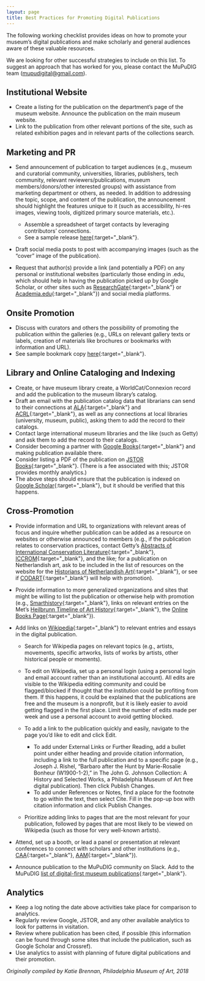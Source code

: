 ```yaml
---
layout: page
title: Best Practices for Promoting Digital Publications
---
```

The following working checklist provides ideas on how to promote your museum’s digital publications and make scholarly and general audiences aware of these valuable resources. 

We are looking for other successful strategies to include on this list. To suggest an approach that has worked for you, please contact the MuPuDIG team (mupudigital@gmail.com).

## Institutional Website

* Create a listing for the publication on the department’s page of the museum website. Announce the publication on the main museum website. 
* Link to the publication from other relevant portions of the site, such as related exhibition pages and in relevant parts of the collections search.

## Marketing and PR

* Send announcement of publication to target audiences (e.g., museum and curatorial community, universities, libraries, publishers, tech community, relevant reviewers/publications, museum members/donors/other interested groups) with assistance from marketing department or others, as needed. In addition to addressing the topic, scope, and content of the publication, the announcement should highlight the features unique to it (such as accessibility, hi-res images, viewing tools, digitized primary source materials, etc.). 

  * Assemble a spreadsheet of target contacts by leveraging contributors’ connections. 
  * See a sample release [here](https://docs.google.com/document/d/1GK4ZaGlG24xuuCYloiMMdxnTcUjXqqihXNHWTRn8Cew/edit?usp=sharing){:target="_blank"}. 
* Draft social media posts to post with accompanying images (such as the “cover” image of the publication). 
* Request that author(s) provide a link (and potentially a PDF) on any personal or institutional websites (particularly those ending in .edu, which should help in having the publication picked up by Google Scholar, or other sites such as [ResearchGate](https://www.researchgate.net/){:target="_blank"} or [Academia.edu](https://www.academia.edu/){:target="_blank"}) and social media platforms.

## Onsite Promotion

* Discuss with curators and others the possibility of promoting the publication within the galleries (e.g., URLs on relevant gallery texts or labels, creation of materials like brochures or bookmarks with information and URL).
* See sample bookmark copy [here](https://docs.google.com/document/d/1_dz5mCahc8-W3l3WbYYNz3DWgzZbwKaV2rri3ait5dE/edit?usp=sharing){:target="_blank"}.

## Library and Online Cataloging and Indexing 

* Create, or have museum library create, a WorldCat/Connexion record and add the publication to the museum library’s catalog.
* Draft an email with the publication catalog data that librarians can send to their connections at [ALA](http://www.ala.org/){:target="_blank"} and [ACRL](http://www.ala.org/acrl/){:target="_blank"}, as well as any connections at local libraries (university, museum, public), asking them to add the record to their catalogs.
* Contact large international museum libraries and the like (such as Getty) and ask them to add the record to their catalogs.
* Consider becoming a partner with [Google Books](https://support.google.com/books/partner/answer/3324395?hl=en){:target="_blank"} and making publication available there.
* Consider listing a PDF of the publication on [JSTOR Books](https://about.jstor.org/publishers/contribute-content/books/){:target="_blank"}. (There is a fee associated with this; JSTOR provides monthly analytics.)
* The above steps should ensure that the publication is indexed on [Google Scholar](https://scholar.google.com/intl/en/scholar/publishers.html#overview){:target="_blank"}, but it should be verified that this happens.

## Cross-Promotion

* Provide information and URL to organizations with relevant areas of focus and inquire whether publication can be added as a resource on websites or otherwise announced to members (e.g., if the publication relates to conservation practices, contact Getty’s [Abstracts of International Conservation Literature](http://aata.getty.edu/Home){:target="_blank"}, [ICCROM](https://www.iccrom.org/){:target="_blank"}, and the like; for a publication on Netherlandish art, ask to be included in the list of resources on the website for the [Historians of Netherlandish Art](https://hnanews.org/resources/){:target="_blank"}, or see if [CODART](https://www.codart.nl/){:target="_blank"} will help with promotion).
* Provide information to more generalized organizations and sites that might be willing to list the publication or otherwise help with promotion (e.g., [Smarthistory](https://smarthistory.org/){:target="_blank"}, links on relevant entries on the Met’s [Heilbrunn Timeline of Art History](https://www.metmuseum.org/toah/){:target="_blank"}, the [Online Books Page](https://onlinebooks.library.upenn.edu/){:target="_blank"}).
* Add links on [Wikipedia](https://www.wikipedia.org/){:target="_blank"} to relevant entries and essays in the digital publication. 

  * Search for Wikipedia pages on relevant topics (e.g., artists, movements, specific artworks, lists of works by artists, other historical people or moments).
  * To edit on Wikipedia, set up a personal login (using a personal login and email account rather than an institutional account). All edits are visible to the Wikipedia editing community and could be flagged/blocked if thought that the institution could be profiting from them. If this happens, it could be explained that the publications are free and the museum is a nonprofit, but it is likely easier to avoid getting flagged in the first place. Limit the number of edits made per week and use a personal account to avoid getting blocked.
  * To add a link to the publication quickly and easily, navigate to the page you’d like to edit and click Edit.

    * To add under External Links or Further Reading, add a bullet point under either heading and provide citation information, including a link to the full publication and to a specific page (e.g., Joseph J. Rishel, “Barbaro after the Hunt by Marie-Rosalie Bonheur (W1900-1-2),” in The John G. Johnson Collection: A History and Selected Works, a Philadelphia Museum of Art free digital publication). Then click Publish Changes.
    * To add under References or Notes, find a place for the footnote to go within the text, then select Cite. Fill in the pop-up box with citation information and click Publish Changes.
  * Prioritize adding links to pages that are the most relevant for your publication, followed by pages that are most likely to be viewed on Wikipedia (such as those for very well-known artists). 
* Attend, set up a booth, or lead a panel or presentation at relevant conferences to connect with scholars and other institutions (e.g., [CAA](https://www.collegeart.org/){:target="_blank"}, [AAM](https://www.aam-us.org/){:target="_blank"}).
* Announce publication to the MuPuDIG community on Slack. Add to the MuPuDIG [list of digital-first museum publications](https://docs.google.com/forms/d/e/1FAIpQLSeKK2mwSG9fpMgAFoE5qkjKvYUQK7U4596QikNxBB3mE9-ODQ/viewform){:target="_blank"}.

## Analytics

* Keep a log noting the date above activities take place for comparison to analytics.
* Regularly review Google, JSTOR, and any other available analytics to look for patterns in visitation.
* Review where publication has been cited, if possible (this information can be found through some sites that include the publication, such as Google Scholar and Crossref).
* Use analytics to assist with planning of future digital publications and their promotion.



*Originally compiled by Katie Brennan, Philadelphia Museum of Art, 2018*
